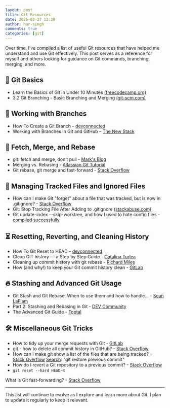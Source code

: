 ```yaml
---
layout: post
title: Git Resources
date: 2025-03-27 12:30
author: har-singh
comments: true
categories: [git]
---
```


Over time, I’ve compiled a list of useful Git resources that have helped me understand and use Git effectively. This post serves as a reference for myself and others looking for guidance on Git commands, branching, merging, and more.

## 📌 Git Basics
- Learn the Basics of Git in Under 10 Minutes [(freecodecamp.org)](https://www.freecodecamp.org/news/learn-the-basics-of-git-in-under-10-minutes-da548267cc91/)
- 3.2 Git Branching - Basic Branching and Merging [(git-scm.com)](http://git-scm.com/book/en/v2/Git-Branching-Basic-Branching-and-Merging)

## 🔀 Working with Branches
- How To Create a Git Branch – [devconnected](https://devconnected.com/create-git-branch/)
- Working with Branches in Git and GitHub – [The New Stack](https://thenewstack.io/dont-mess-with-the-master-working-with-branches-in-git-and-github/)

## 🔄 Fetch, Merge, and Rebase
- git: fetch and merge, don’t pull - [Mark's Blog](https://longair.net/blog/2009/04/16/git-fetch-and-merge/)
- Merging vs. Rebasing - [Atlassian Git Tutorial](https://www.atlassian.com/git/tutorials/merging-vs-rebasing)
- Git rebase, git merge and fast-forward - [Stack Overflow](https://stackoverflow.com/questions/28140434/is-there-a-difference-between-git-rebase-and-git-merge-ff-only)

## 🚧 Managing Tracked Files and Ignored Files
- How can I make Git "forget" about a file that was tracked, but is now in .gitignore? - [Stack Overflow](https://stackoverflow.com/questions/1274057/how-can-i-make-git-forget-about-a-file-that-was-tracked-but-is-now-in-gitign)
- Git: Stop Tracking File After Adding to .gitignore [(stackabuse.com)](https://stackabuse.com/git-stop-tracking-file-after-adding-to-gitignore/)
- Git update-index --skip-worktree, and how I used to hate config files - [compiled successfully](https://compiledsuccessfully.dev/git-skip-worktree/)

## ⏳ Resetting, Reverting, and Cleaning History
- How To Git Reset to HEAD – [devconnected](https://devconnected.com/how-to-git-reset-to-head/)
- Clean GIT history — a Step by Step Guide - [Catalina Turlea](https://medium.com/@catalinaturlea/clean-git-history-a-step-by-step-guide-eefc0ad8696d)
- Cleaning up commit history with git rebase - [Richard Miles](https://medium.com/nona-web/cleaning-up-commit-history-with-git-rebase-61dc41d2829c)
- How (and why!) to keep your Git commit history clean - [GitLab](https://about.gitlab.com/blog/2018/06/07/keeping-git-commit-history-clean/)

## 🔥 Stashing and Advanced Git Usage
- Git Stash and Git Rebase. When to use them and how to handle… - [Sean LaFlam](https://levelup.gitconnected.com/git-stash-and-git-rebase-535811a3cb84)
- Part 2: Stashing and Rebasing in Git - [DEV Community](https://dev.to/maybebored/part-2-stashing-and-rebasing-in-git-4143)
- The Advanced Git Guide - [Toptal](https://www.toptal.com/git/the-advanced-git-guide)

## 🛠 Miscellaneous Git Tricks
- How to tidy up your merge requests with Git - [GitLab](https://about.gitlab.com/blog/2019/02/07/start-using-git/)
- git - how to delete all commit history in GitHub? - [Stack Overflow](https://stackoverflow.com/questions/13716658/how-to-delete-all-commit-history-in-github)
- How can I make git show a list of the files that are being tracked? - [Stack Overflow](https://stackoverflow.com/questions/15606955/how-can-i-make-git-show-a-list-of-the-files-that-are-being-tracked)
[Search](https://www.google.com/search?client=firefox-b-d&q=git+restore+previous+commit): "git restore previous commit"
- How do I revert a Git repository to a previous commit? - [Stack Overflow](https://stackoverflow.com/questions/4114095/how-do-i-revert-a-git-repository-to-a-previous-commit)
- `git reset --hard HEAD~4`

What is Git fast-forwarding? - [Stack Overflow](https://stackoverflow.com/questions/29673869/what-is-git-fast-forwarding)

---

This list will continue to evolve as I explore and learn more about Git. I plan to update it regularly to keep it relevant.
